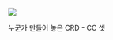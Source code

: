 
![](www.udemy.com_course_certified-kubernetes-application-developer_learn_lecture_29039640_start=60%20(21).png)

누군가 만들어 놓은 CRD - CC 셋